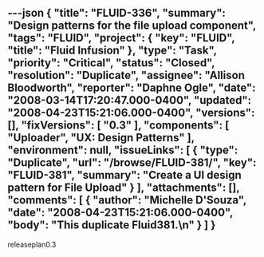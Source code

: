 ---json
{
  "title": "FLUID-336",
  "summary": "Design patterns for the file upload component",
  "tags": "FLUID",
  "project": {
    "key": "FLUID",
    "title": "Fluid Infusion"
  },
  "type": "Task",
  "priority": "Critical",
  "status": "Closed",
  "resolution": "Duplicate",
  "assignee": "Allison Bloodworth",
  "reporter": "Daphne Ogle",
  "date": "2008-03-14T17:20:47.000-0400",
  "updated": "2008-04-23T15:21:06.000-0400",
  "versions": [],
  "fixVersions": [
    "0.3"
  ],
  "components": [
    "Uploader",
    "UX: Design Patterns"
  ],
  "environment": null,
  "issueLinks": [
    {
      "type": "Duplicate",
      "url": "/browse/FLUID-381/",
      "key": "FLUID-381",
      "summary": "Create a UI design pattern for File Upload"
    }
  ],
  "attachments": [],
  "comments": [
    {
      "author": "Michelle D'Souza",
      "date": "2008-04-23T15:21:06.000-0400",
      "body": "This duplicate Fluid381.\n"
    }
  ]
}
---
releaseplan0.3

        
